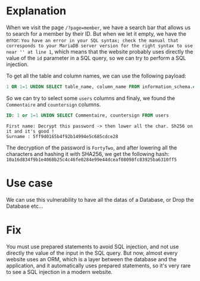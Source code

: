 # Explanation

When we visit the page `/?page=member`, we have a search bar that allows us to search for a member by their ID. But when we let it empty, we have the error: `You have an error in your SQL syntax; check the manual that corresponds to your MariaDB server version for the right syntax to use near '' at line 1`, which means that the website probably uses directly the value of the `id` parameter in a SQL query, so we can try to perform a SQL injection.

To get all the table and column names, we can use the following payload:
```sql
1 OR 1=1 UNION SELECT table_name, column_name FROM information_schema.columns
```

So we can try to select some `users` columns and finaly, we found the `Commentaire` and `countersign` columns.

```sql
ID: 1 or 1=1 UNION SELECT Commentaire, countersign FROM users
```
```
First name: Decrypt this password -> then lower all the char. Sh256 on it and it's good !
Surname : 5ff9d0165b4f92b14994e5c685cdce28
```

The decryption of the password is `FortyTwo`, and after lowering all the characters and hashing it with SHA256, we get the following hash: `10a16d834f9b1e4068b25c4c46fe0284e99e44dceaf08098fc83925ba6310ff5`

# Use case

We can use this vulnerability to have all the datas of a Database, or Drop the Database etc...

# Fix

You must use prepared statements to avoid SQL injection, and not use directly the value of the input in the SQL query.
But now, almost every website uses an ORM, which is a layer between the database and the application, and it automatically uses prepared statements, so it's very rare to see a SQL injection in a modern website.
 